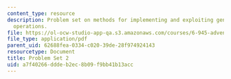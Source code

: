 ```yaml
---
content_type: resource
description: Problem set on methods for implementing and exploiting generic sequence
  operations.
file: https://ol-ocw-studio-app-qa.s3.amazonaws.com/courses/6-945-adventures-in-advanced-symbolic-programming-spring-2009/a7f40266dddeb2ec8b09f9bb41b13acc_MIT6_945s09_assn02.pdf
file_type: application/pdf
parent_uid: 62688fea-0334-c020-39de-28f974924143
resourcetype: Document
title: Problem Set 2
uid: a7f40266-ddde-b2ec-8b09-f9bb41b13acc
---
```

